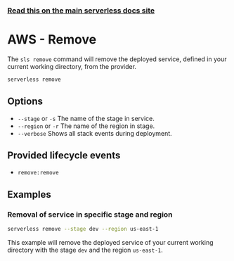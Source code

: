 <!--
title: Serverless Framework Commands - AWS Lambda - Remove
menuText: remove
menuOrder: 16
description: Remove a deployed Service and all of its AWS Lambda Functions, Events and Resources
layout: Doc
-->

<!-- DOCS-SITE-LINK:START automatically generated  -->

### [Read this on the main serverless docs site](https://www.serverless.com/framework/docs/providers/aws/cli-reference/remove)

<!-- DOCS-SITE-LINK:END -->

# AWS - Remove

The `sls remove` command will remove the deployed service, defined in your current working directory, from the provider.

```bash
serverless remove
```

## Options

- `--stage` or `-s` The name of the stage in service.
- `--region` or `-r` The name of the region in stage.
- `--verbose` Shows all stack events during deployment.

## Provided lifecycle events

- `remove:remove`

## Examples

### Removal of service in specific stage and region

```bash
serverless remove --stage dev --region us-east-1
```

This example will remove the deployed service of your current working directory with the stage `dev` and the region `us-east-1`.
